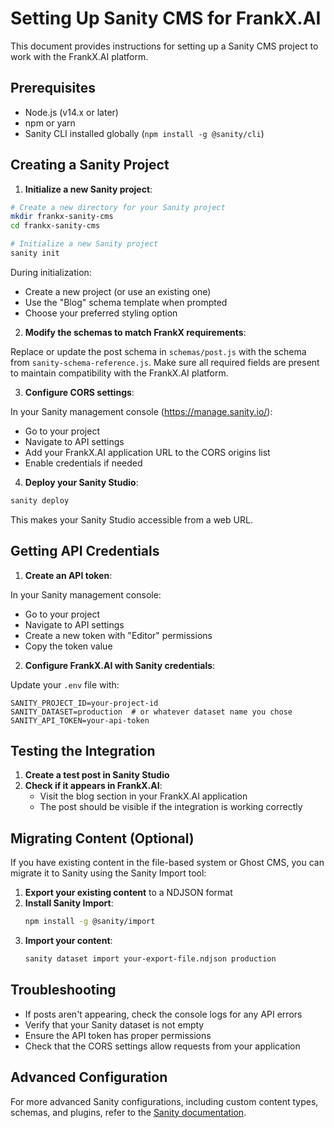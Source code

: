 # Setting Up Sanity CMS for FrankX.AI

This document provides instructions for setting up a Sanity CMS project to work with the FrankX.AI platform.

## Prerequisites

- Node.js (v14.x or later)
- npm or yarn
- Sanity CLI installed globally (`npm install -g @sanity/cli`)

## Creating a Sanity Project

1. **Initialize a new Sanity project**:

```bash
# Create a new directory for your Sanity project
mkdir frankx-sanity-cms
cd frankx-sanity-cms

# Initialize a new Sanity project
sanity init
```

During initialization:
- Create a new project (or use an existing one)
- Use the "Blog" schema template when prompted
- Choose your preferred styling option

2. **Modify the schemas to match FrankX requirements**:

Replace or update the post schema in `schemas/post.js` with the schema from `sanity-schema-reference.js`. Make sure all required fields are present to maintain compatibility with the FrankX.AI platform.

3. **Configure CORS settings**:

In your Sanity management console (https://manage.sanity.io/):
- Go to your project
- Navigate to API settings
- Add your FrankX.AI application URL to the CORS origins list
- Enable credentials if needed

4. **Deploy your Sanity Studio**:

```bash
sanity deploy
```

This makes your Sanity Studio accessible from a web URL.

## Getting API Credentials

1. **Create an API token**:

In your Sanity management console:
- Go to your project
- Navigate to API settings
- Create a new token with "Editor" permissions
- Copy the token value

2. **Configure FrankX.AI with Sanity credentials**:

Update your `.env` file with:

```
SANITY_PROJECT_ID=your-project-id
SANITY_DATASET=production  # or whatever dataset name you chose
SANITY_API_TOKEN=your-api-token
```

## Testing the Integration

1. **Create a test post in Sanity Studio**
2. **Check if it appears in FrankX.AI**:
   - Visit the blog section in your FrankX.AI application
   - The post should be visible if the integration is working correctly

## Migrating Content (Optional)

If you have existing content in the file-based system or Ghost CMS, you can migrate it to Sanity using the Sanity Import tool:

1. **Export your existing content** to a NDJSON format
2. **Install Sanity Import**:
   ```bash
   npm install -g @sanity/import
   ```
3. **Import your content**:
   ```bash
   sanity dataset import your-export-file.ndjson production
   ```

## Troubleshooting

- If posts aren't appearing, check the console logs for any API errors
- Verify that your Sanity dataset is not empty
- Ensure the API token has proper permissions
- Check that the CORS settings allow requests from your application

## Advanced Configuration

For more advanced Sanity configurations, including custom content types, schemas, and plugins, refer to the [Sanity documentation](https://www.sanity.io/docs).